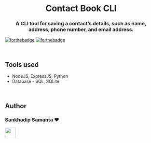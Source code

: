 <h1 align="center" >Contact Book CLI</h1>
<h3 align="center"> A CLI tool for saving a contact’s details, such as name, address, phone number, and email address.</h3>

[![forthebadge](https://forthebadge.com/images/badges/uses-js.svg)](http://forthebadge.com)
[![forthebadge](https://forthebadge.com/images/badges/made-with-python.svg)](http://forthebadge.com)

<br>


## Tools used
* NodeJS, ExpressJS, Python
* Database - SQL, SQLite

<br>

## Author

### [Sankhadip Samanta](https://github.com/dev-sankhadip) ❤

[<img src="https://image.flaticon.com/icons/svg/185/185964.svg" width="35" padding="10">](https://www.linkedin.com/in/sankhadip-samanta-7bb891180)
